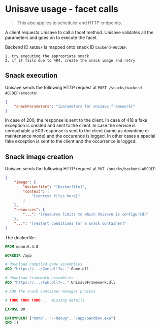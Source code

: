 # Unisave usage - facet calls

> This also applies to scheduler and HTTP endpoints.

A client requests Unisave to call a facet method. Unisave validates all
the parameters and goes on to execute the facet.

Backend ID `ABCDEF` is mapped onto snack ID `backend-ABCDEF`.

    1. try executing the appropriate snack
    2. if it fails due to 404, create the snack image and retry


## Snack execution

Unisave sends the following HTTP request at `POST
/snacks/backend-ABCDEF/execute`:

```json
{
    "snackParameters": "[parameters for Unisave framework]"
}
```

In case of 200, the response is sent to the client. In case of 418 a
fake exception is created and sent to the client. In case the service is
unreachable a 503 response is sent to the client (same as downtime or
maintenance mode) and the occurence is logged. In other cases a special
fake exception is sent to the client and the occurrence is logged.


## Snack image creation

Unisave sends the following HTTP request at `PUT /snacks/backend-ABCDEF`:

```json
{
    "image": {
        "dockerfile": "[Dockerfile]",
        "context": [
            "[context files here]"
        ]
    },
    "resources": {
        "...": "[resource limits to which Unisave is configured]"
    },
    "...": "[restart conditions for a snack container]"
}
```

The dockerfile:

```Dockerfile
FROM mono:6.4.0

WORKDIR /app

# download compiled game assemblies
ADD "https://.../Gme.dll?=.." Game.dll

# download framework assemblies
ADD "https://.../Fwk.dll?=.." UnisaveFramework.dll

# ADD the snack container manager process

# TODO TODO TODO ... missing details

EXPOSE 80

ENTRYPOINT ["mono", "--debug", "/app/Sandbox.exe"]
CMD []
```
